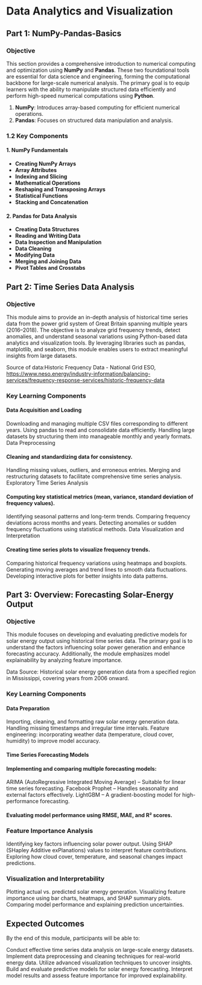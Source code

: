 
# Data Analytics and Visualization


## Part 1: NumPy-Pandas-Basics



### Objective

This section provides a comprehensive introduction to numerical computing and optimization using **NumPy** and **Pandas**. These two foundational tools are essential for data science and engineering, forming the computational backbone for large-scale numerical analysis. The primary goal is to equip learners with the ability to manipulate structured data efficiently and perform high-speed numerical computations using **Python**.

1. **NumPy**: Introduces array-based computing for efficient numerical operations.
2. **Pandas**: Focuses on structured data manipulation and analysis.



### **1.2 Key Components**

#### **1. NumPy Fundamentals**
- **Creating NumPy Arrays**
- **Array Attributes**
- **Indexing and Slicing**
- **Mathematical Operations**
- **Reshaping and Transposing Arrays**
- **Statistical Functions**
- **Stacking and Concatenation**
  
#### **2. Pandas for Data Analysis**
- **Creating Data Structures**
- **Reading and Writing Data**
- **Data Inspection and Manipulation**
- **Data Cleaning**
- **Modifying Data**
- **Merging and Joining Data**
- **Pivot Tables and Crosstabs**
  

## Part 2: Time Series Data Analysis

### Objective

This module aims to provide an in-depth analysis of historical time series data from the power grid system of Great Britain spanning multiple years (2016–2018). The objective is to analyze grid frequency trends, detect anomalies, and understand seasonal variations using Python-based data analytics and visualization tools. By leveraging libraries such as pandas, matplotlib, and seaborn, this module enables users to extract meaningful insights from large datasets.

Source of data:Historic Frequency Data - National Grid ESO, https://www.neso.energy/industry-information/balancing-services/frequency-response-services/historic-frequency-data

### Key Learning Components
#### Data Acquisition and Loading

Downloading and managing multiple CSV files corresponding to different years.
Using pandas to read and consolidate data efficiently.
Handling large datasets by structuring them into manageable monthly and yearly formats.
Data Preprocessing

#### Cleaning and standardizing data for consistency.
Handling missing values, outliers, and erroneous entries.
Merging and restructuring datasets to facilitate comprehensive time series analysis.
Exploratory Time Series Analysis

#### Computing key statistical metrics (mean, variance, standard deviation of frequency values).
Identifying seasonal patterns and long-term trends.
Comparing frequency deviations across months and years.
Detecting anomalies or sudden frequency fluctuations using statistical methods.
Data Visualization and Interpretation

#### Creating time series plots to visualize frequency trends.
Comparing historical frequency variations using heatmaps and boxplots.
Generating moving averages and trend lines to smooth data fluctuations.
Developing interactive plots for better insights into data patterns.

## Part 3: Overview: Forecasting Solar-Energy Output
### Objective
This module focuses on developing and evaluating predictive models for solar energy output using historical time series data. The primary goal is to understand the factors influencing solar power generation and enhance forecasting accuracy. Additionally, the module emphasizes model explainability by analyzing feature importance.

Data Source: Historical solar energy generation data from a specified region in Mississippi, covering years from 2006 onward.


### Key Learning Components

#### Data Preparation

Importing, cleaning, and formatting raw solar energy generation data.
Handling missing timestamps and irregular time intervals.
Feature engineering: incorporating weather data (temperature, cloud cover, humidity) to improve model accuracy.

#### Time Series Forecasting Models

#### Implementing and comparing multiple forecasting models:
ARIMA (AutoRegressive Integrated Moving Average) – Suitable for linear time series forecasting.
Facebook Prophet – Handles seasonality and external factors effectively.
LightGBM – A gradient-boosting model for high-performance forecasting.
#### Evaluating model performance using RMSE, MAE, and R² scores.

### Feature Importance Analysis

Identifying key factors influencing solar power output.
Using SHAP (SHapley Additive exPlanations) values to interpret feature contributions.
Exploring how cloud cover, temperature, and seasonal changes impact predictions.

### Visualization and Interpretability

Plotting actual vs. predicted solar energy generation.
Visualizing feature importance using bar charts, heatmaps, and SHAP summary plots.
Comparing model performance and explaining prediction uncertainties.

## Expected Outcomes
By the end of this module, participants will be able to:

Conduct effective time series data analysis on large-scale energy datasets.
Implement data preprocessing and cleaning techniques for real-world energy data.
Utilize advanced visualization techniques to uncover insights.
Build and evaluate predictive models for solar energy forecasting.
Interpret model results and assess feature importance for improved explainability.




